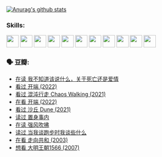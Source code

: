 
[![Anurag's github stats](https://github-readme-stats.vercel.app/api?username=w940853815)](https://github.com/anuraghazra/github-readme-stats)

### Skills:

<code><img height="32" src="https://cdn.jsdelivr.net/npm/simple-icons@v5/icons/python.svg"></code>
<code><img height="32" src="https://cdn.jsdelivr.net/npm/simple-icons@v5/icons/javascript.svg"></code>
<code><img height="32" src="https://cdn.jsdelivr.net/npm/simple-icons@v5/icons/django.svg"></code>
<code><img height="32" src="https://cdn.jsdelivr.net/npm/simple-icons@v5/icons/flask.svg"></code>
<code><img height="32" src="https://cdn.jsdelivr.net/npm/simple-icons@v5/icons/vuetify.svg"></code>
<code><img height="32" src="https://cdn.jsdelivr.net/npm/simple-icons@v5/icons/git.svg"></code>
<code><img height="32" src="https://cdn.jsdelivr.net/npm/simple-icons@v5/icons/docker.svg"></code>
<code><img height="32" src="https://cdn.jsdelivr.net/npm/simple-icons@v5/icons/postgresql.svg"></code>
<code><img height="32" src="https://cdn.jsdelivr.net/npm/simple-icons@v5/icons/elasticsearch.svg"></code>
<code><img height="32" src="https://cdn.jsdelivr.net/npm/simple-icons@v5/icons/macos.svg"></code>
<code><img height="32" src="https://cdn.jsdelivr.net/npm/simple-icons@v5/icons/linux.svg"></code>

### 🗣 豆瓣:

<!-- DOUBAN-ACTIVITIES:START -->
- [在读 我不知道该说什么，关于死亡还是爱情](https://www.douban.com/people/136069238/status/3742672820/?_i=43545285)
- [看过 开端‎ (2022)](https://www.douban.com/people/136069238/status/3737530861/?_i=43545285)
- [看过 混沌行走 Chaos Walking‎ (2021)](https://www.douban.com/people/136069238/status/3734828206/?_i=43545285)
- [在看 开端‎ (2022)](https://www.douban.com/people/136069238/status/3733533297/?_i=43545285)
- [看过 沙丘 Dune‎ (2021)](https://www.douban.com/people/136069238/status/3726869471/?_i=43545285)
- [读过 置身事内](https://www.douban.com/people/136069238/status/3726223867/?_i=43545285)
- [在读 强风吹拂](https://www.douban.com/people/136069238/status/3725395475/?_i=43545285)
- [读过 当我谈跑步时我谈些什么](https://www.douban.com/people/136069238/status/3715422296/?_i=43545285)
- [在看 走向共和‎ (2003)](https://www.douban.com/people/136069238/status/3711470443/?_i=43545285)
- [想看 大明王朝1566‎ (2007)](https://www.douban.com/people/136069238/status/3710980213/?_i=43545285)
<!-- DOUBAN-ACTIVITIES:END -->
<!--
**w940853815/w940853815** is a ✨ _special_ ✨ repository because its `README.md` (this file) appears on your GitHub profile.

Here are some ideas to get you started:

- 🔭 I’m currently working on ...
- 🌱 I’m currently learning ...
- 👯 I’m looking to collaborate on ...
- 🤔 I’m looking for help with ...
- 💬 Ask me about ...
- 📫 How to reach me: ...
- 😄 Pronouns: ...
- ⚡ Fun fact: ...
-->
